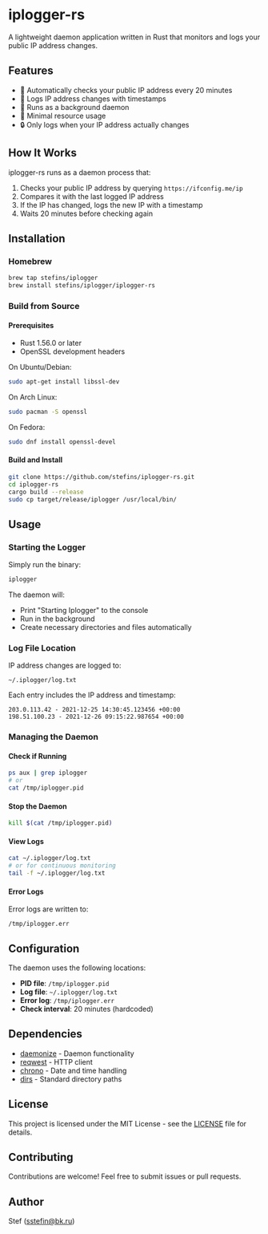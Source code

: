 # iplogger-rs

A lightweight daemon application written in Rust that monitors and logs your public IP address changes.

## Features

- 🔄 Automatically checks your public IP address every 20 minutes
- 📝 Logs IP address changes with timestamps
- 🚀 Runs as a background daemon
- 💾 Minimal resource usage
- 🔒 Only logs when your IP address actually changes

## How It Works

iplogger-rs runs as a daemon process that:
1. Checks your public IP address by querying `https://ifconfig.me/ip`
2. Compares it with the last logged IP address
3. If the IP has changed, logs the new IP with a timestamp
4. Waits 20 minutes before checking again

## Installation

### Homebrew

```bash
brew tap stefins/iplogger
brew install stefins/iplogger/iplogger-rs
```

### Build from Source

#### Prerequisites

- Rust 1.56.0 or later
- OpenSSL development headers

On Ubuntu/Debian:
```bash
sudo apt-get install libssl-dev
```

On Arch Linux:
```bash
sudo pacman -S openssl
```

On Fedora:
```bash
sudo dnf install openssl-devel
```

#### Build and Install

```bash
git clone https://github.com/stefins/iplogger-rs.git
cd iplogger-rs
cargo build --release
sudo cp target/release/iplogger /usr/local/bin/
```

## Usage

### Starting the Logger

Simply run the binary:
```bash
iplogger
```

The daemon will:
- Print "Starting Iplogger" to the console
- Run in the background
- Create necessary directories and files automatically

### Log File Location

IP address changes are logged to:
```
~/.iplogger/log.txt
```

Each entry includes the IP address and timestamp:
```
203.0.113.42 - 2021-12-25 14:30:45.123456 +00:00
198.51.100.23 - 2021-12-26 09:15:22.987654 +00:00
```

### Managing the Daemon

#### Check if Running

```bash
ps aux | grep iplogger
# or
cat /tmp/iplogger.pid
```

#### Stop the Daemon

```bash
kill $(cat /tmp/iplogger.pid)
```

#### View Logs

```bash
cat ~/.iplogger/log.txt
# or for continuous monitoring
tail -f ~/.iplogger/log.txt
```

#### Error Logs

Error logs are written to:
```
/tmp/iplogger.err
```

## Configuration

The daemon uses the following locations:
- **PID file**: `/tmp/iplogger.pid`
- **Log file**: `~/.iplogger/log.txt`
- **Error log**: `/tmp/iplogger.err`
- **Check interval**: 20 minutes (hardcoded)

## Dependencies

- [daemonize](https://crates.io/crates/daemonize) - Daemon functionality
- [reqwest](https://crates.io/crates/reqwest) - HTTP client
- [chrono](https://crates.io/crates/chrono) - Date and time handling
- [dirs](https://crates.io/crates/dirs) - Standard directory paths

## License

This project is licensed under the MIT License - see the [LICENSE](LICENSE) file for details.

## Contributing

Contributions are welcome! Feel free to submit issues or pull requests.

## Author

Stef (sstefin@bk.ru)